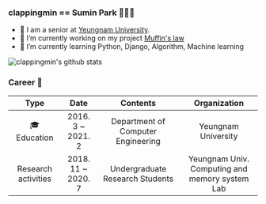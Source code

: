 ### clappingmin == Sumin Park 👏👏👏
<!--
**clappingmin/clappingmin** is a ✨ _special_ ✨ repository because its `README.md` (this file) appears on your GitHub profile.

Here are some ideas to get you started:
-->
- 📘 I am a senior at [Yeungnam University](http://www.yu.ac.kr/_korean/main/index.php).
- 🔭 I’m currently working on my project [Muffin's law](https://github.com/dmswl0311/term_project)
- 🌱 I’m currently learning Python, Django, Algorithm, Machine learning

![clappingmin's github stats](https://github-readme-stats.vercel.app/api?username=clappingmin&theme=default&show_icons=true)<br/>


### Career 👀
|         Type        	|         Date         	|              Contents              	|                    Organization                    	|
|:-------------------:	|:--------------------:	|:----------------------------------:	|:--------------------------------------------------:	|
|    🎓<br>Education   	|  2016. 3 ~ <br>2021. 2 	| Department of Computer Engineering 	|                 Yeungnam University                	|
| Research activities 	| 2018. 11 ~ <br>2020. 7 	|   Undergraduate Research Students  	| Yeungnam Univ. <br>Computing and memory system Lab 	|

<!--
## clappingmin's solved.ac tier
[![solved.ac tier](http://mazassumnida.wtf/api/generate_badge?boj=clappingmin)](https://solved.ac/clappingmin)<br/>
-->
